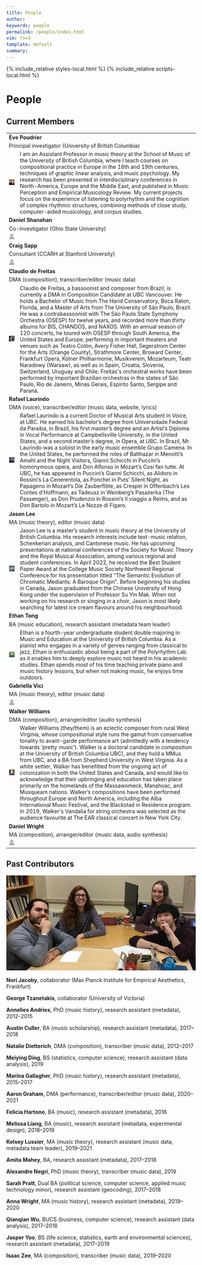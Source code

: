```yaml
---
title: People
author: 
keywords: people
permalink: /people/index.html
vim: ts=3
template: default
summary: 
---
```


{% include_relative styles-local.html %}
{% include_relative scripts-local.html %}

# People #

## Current Members ##

<table>
<tbody>
  <tr>
    <td class="description" colspan="2"><b>Ève Poudrier</b></td>
  </tr>
  <tr>
    <td class="description" colspan="2">Principal investigator (University of British Columbia)</td>
  </tr>
  <tr>
    <td class="description"><img src="/people/EvePoudrier.jpg"></td>
    <td class="description">I am an Assistant Professor in music theory at the School of Music of the University of British Columbia, where I teach courses on compositional practice in Europe in the 18th and 19th centuries, techniques of graphic linear analysis, and music psychology. My research has been presented in interdisciplinary conferences in North-America, Europe and the Middle East, and published in Music Perception and Empirical Musicology Review. My current projects focus on the experience of listening to polyrhythm and the cognition of complex rhythmic structures, combining methods of close study, computer-aided musicology, and corpus studies.</td>
  </tr>
  <tr>
    <td colspan="2"><b>Daniel Shanahan</b></td>
  </tr>
  <tr>
    <td colspan="2">Co-investigator (Ohio State University)</td>
  </tr>
  <tr>
    <td><img src="/people/person-placeholder.jpg"></td>
    <td></td>
  </tr>
  <tr>
    <td colspan="2"><b>Craig Sapp</b></td>
  </tr>
  <tr>
    <td colspan="2">Consultant (CCARH at Stanford University)</td>
  </tr>
  <tr>
    <td><img src="/people/person-placeholder.jpg"></td>
    <td></td>
  </tr>
  <tr>
    <td colspan="2"><b>Claudio de Freitas</b></td>
  </tr>
  <tr>
    <td colspan="2">DMA (composition), transcriber/editor (music data)</td>
  </tr>
  <tr>
    <td><img src="/people/ClaudiodeFreitas.jpg"></td>
    <td>Claudio de Freitas, a bassoonist and composer from Brazil, is currently a DMA in Composition Candidate at UBC Vancouver. He holds a Bachelor of Music from The Harid Conservatory, Boca Raton, Florida, and a Master of Arts from The University of São Paulo, Brazil. He was a contrabassoonist with The São Paulo State Symphony Orchestra (OSESP) for twelve years, and recorded more than thirty albums for BIS, CHANDOS, and NAXOS. With an annual season of 120 concerts, he toured with OSESP through South America, the United States and Europe, performing in important theaters and venues such as Teatro Colón, Avery Fisher Hall, Segerstrom Center for the Arts (Orange County), Strathmore Center, Broward Center, Frankfurt Opera, Kölner Philharmonie, Musikverein, Mozarteum, Teatr Naradowy (Warsaw), as well as in Spain, Croatia, Slovenia, Switzerland, Uruguay and Chile. Freitas's orchestral works have been performed by important Brazilian orchestras in the states of São Paulo, Rio de Janeiro, Minas Gerais, Espírito Santo, Sergipe and Paraná.</td>
  </tr>
  <tr>
    <td colspan="2"><b>Rafael Laurindo</b></td>
  </tr>
  <tr>
    <td colspan="2">DMA (voice), transcriber/editor (music data, website, lyrics)</td>
  </tr>
  <tr>
    <td><img src="/people/RafaelLaurindo.jpg"></td>
    <td>Rafael Laurindo is a current Doctor of Musical Arts student in Voice, at UBC. He earned his bachelor’s degree from Universidade Federal da Paraiba, in Brazil, his first master’s degree and an Artist’s Diploma in Vocal Performance at Campbellsville University, in the United States, and a second master’s degree, in Opera, at UBC. In Brazil, Mr. Laurindo was a soloist in the early music ensemble Grupo Camena. In the United States, he performed the roles of Balthazar in Menotti’s Amahl and the Night Visitors, Gianni Schicchi in Puccini’s homonymous opera, and Don Alfonso in Mozart’s Cosi fan tutte. At UBC, he has appeared in Puccini’s Gianni Schicchi, as Alidoro in Rossini’s La Cenerentola, as Ponchel in Puts’ Silent Night, as Papageno in Mozart’s Die Zauberflöte, as Crespel in Offenbach’s Les Contes d'Hoffmann, as Tadeusz in Weinberg’s Pasażerka (The Passenger), as Don Prudenzio in Rossini’s Il viaggio a Reims, and as Don Bartolo in Mozart’s Le Nozze di Figaro.</td>
  </tr>
  <tr>
    <td colspan="2"><b>Jason Lee</b></td>
  </tr>
  <tr>
    <td colspan="2">MA (music theory), editor (music data)</td>
  </tr>
  <tr>
    <td><img src="/people/JasonLee.jpg"></td>
    <td>Jason Lee is a master’s student in music theory at the University of British Columbia. His research interests include text-music relation, Schenkerian analysis, and Cantonese music. He has upcoming presentations at national conferences of the Society for Music Theory and the Royal Musical Association, among various regional and student conferences. In April 2022, he received the Best Student Paper Award at the College Music Society Northwest Regional Conference for his presentation titled “The Semantic Evolution of Chromatic Mediants: A Baroque Origin”. Before beginning his studies in Canada, Jason graduated from the Chinese University of Hong Kong under the supervision of Professor Su Yin Mak. When not working on his research or singing in a choir, Jason is most likely searching for latest ice cream flavours around his neighbourhood.</td>
  </tr>
  <tr>
    <td colspan="2"><b>Ethan Tong</b></td>
  </tr>
  <tr>
    <td colspan="2">BA (music education), research assistant (metadata team leader)</td>
  </tr>
  <tr>
    <td><img src="/people/EthanTong.jpg"></td>
    <td>Ethan is a fourth-year undergraduate student double majoring in Music and Education at the University of British Columbia. As a pianist who engages in a variety of genres ranging from classical to jazz, Ethan is enthusiastic about being a part of the Polyrhythm Lab as it enables him to deeply explore music not heard in his academic studies. Ethan spends most of his time teaching private piano and music history lessons, but when not making music, he enjoys time outdoors.</td>
  </tr>
  <tr>
    <td colspan="2"><b>Gabriella Vici</b></td>
  </tr>
  <tr>
    <td colspan="2">MA (music theory), editor	(music data)</td>
  </tr>
  <tr>
    <td><img src="/people/person-placeholder.jpg"></td>
    <td></td>
  </tr>
  <tr>
    <td colspan="2"><b>Walker Williams</b></td>
  </tr>
  <tr>
    <td colspan="2">DMA (composition), arranger/editor (audio synthesis)</td>
  </tr>
  <tr>
    <td><img src="/people/WalkerWilliams.jpg"></td>
    <td>Walker Williams (they/them) is an eclectic composer from rural West Virginia, whose compositional style runs the gamut from conservative tonality to avant-garde performance art (admittedly with a tendency towards ‘pretty music’). Walker is a doctoral candidate in composition at the University of British Columbia UBC), and they hold a MMus from UBC, and a BA from Shepherd University in West Virginia. As a white settler, Walker has benefitted from the ongoing act of colonization in both the United States and Canada, and would like to acknowledge that their upbringing and education has taken place primarily on the homelands of the Massawomeck, Manahoac, and Musqueam nations. Walker’s compositions have been performed throughout Europe and North America, including the Alba International Music Festival, and the Blackstad in Residence program. In 2019, Walker's Vandalia for string orchestra was selected as the audience favourite at The EAR classical concert in New York City.</td>
  </tr>
  <tr>
    <td colspan="2"><b>Daniel Wright</b></td>
  </tr>
  <tr>
    <td colspan="2">MA (composition), arranger/editor (music data, audio synthesis)</td>
  </tr>
  <tr>
    <td><img src="/people/person-placeholder.jpg"></td>
    <td></td>
  </tr>

</tbody>
</table>


## Past Contributors ##


![Past Contributors](/people/past-contributors.jpg)

**Nori Jacoby**, collaborator (Max Planck Institute for Empirical Aesthetics, Frankfurt)

**George Tzanetakis**, collaborator (University of Victoria)

**Annelies Andries**, PhD (music history), research assistant (metadata), 2012–2015

**Austin Culler**, BA (music scholarship), research assistant (metadata), 2017–2018

**Natalie Dietterich**, DMA (composition), transcriber (music data), 2012–2017

**Meiying Ding**, BS (statistics, computer science), research assistant (data analysis), 2019

**Marina Gallagher**, PhD (music history), research assistant (metadata), 2015–2017

**Aaron Graham**, DMA (performance), transcriber/editor (music data), 2020–2021

**Felicia Hartono**, BA (music), research assistant (metadata), 2016

**Melissa Liang**, BA (music), research assistant (metadata, experimental design), 2018–2019

**Kelsey Lussier**, MA (music theory), research assistant (music data, metadata team leader), 2019–2021

**Amita Mahey**, BA, research assistant (metadata), 2017–2018

**Alexandre Negri**, PhD (music theory), transcriber (music data), 2019

**Sarah Pratt**, Dual BA (political science, computer science, applied music technology minor), research assistant (geocoding), 2017–2018

**Anna Wright**, MA (music history), research assistant (metadata), 2019–2020

**Qianqian Wu**, BUCS (business, computer science), research assistant (data analysis), 2017–2018

**Jasper Yoo**, BS (life science, statistics, earth and environmental sciences), research assistant (metadata), 2017–2019

**Isaac Zee**, MA (composition), transcriber (music data), 2019–2020


